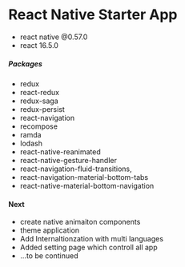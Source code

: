 # React Native Starter App
- react native @0.57.0
- react 16.5.0
##### Packages
- redux
- react-redux
- redux-saga
- redux-persist
- react-navigation
- recompose
- ramda
- lodash
- react-native-reanimated
- react-native-gesture-handler
- react-navigation-fluid-transitions,
- react-navigation-material-bottom-tabs
- react-native-material-bottom-navigation

#### Next
 - create native animaiton components
 - theme application
 - Add Internaltionzation with multi languages
 - Added setting page which controll all app 
 - ...to be continued


